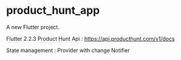 # product_hunt_app

A new Flutter project.

Flutter 2.2.3
Product Hunt Api : https://api.producthunt.com/v1/docs

State management : Provider with change Notifier
